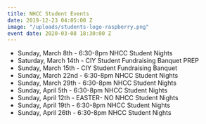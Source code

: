 ```yaml
---
title: NHCC Student Events
date: 2019-12-23 04:05:00 Z
image: "/uploads/students-logo-raspberry.png"
event date: 2020-03-08 18:30:00 Z
---
```


* Sunday, March 8th      - 6:30-8pm NHCC Student Nights
* Saturday, March 14th   - CIY Student Fundraising Banquet PREP
* Sunday, March 15th     - CIY Student Fundraising Banquet
* Sunday, March 22nd     - 6:30-8pm NHCC Student Nights
* Sunday, March 29th     - 6:30-8pm NHCC Student Nights
* Sunday, April 5th      - 6:30-8pm NHCC Student Nights
* Sunday, April 12th     - EASTER- NO NHCC Student Nights
* Sunday, April 19th     - 6:30-8pm NHCC Student Nights
* Sunday, April 26th     - 6:30-8pm NHCC Student Nights